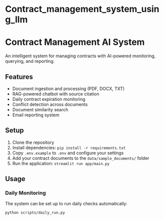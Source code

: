 # Contract_management_system_using_llm
# Contract Management AI System

An intelligent system for managing contracts with AI-powered monitoring, querying, and reporting.

## Features

- Document ingestion and processing (PDF, DOCX, TXT)
- RAG-powered chatbot with source citation
- Daily contract expiration monitoring
- Conflict detection across documents
- Document similarity search
- Email reporting system

## Setup

1. Clone the repository
2. Install dependencies: `pip install -r requirements.txt`
3. Copy `.env.example` to `.env` and configure your settings
4. Add your contract documents to the `data/sample_documents/` folder
5. Run the application: `streamlit run app/main.py`

## Usage

### Daily Monitoring
The system can be set up to run daily checks automatically:
```bash
python scripts/daily_run.py
